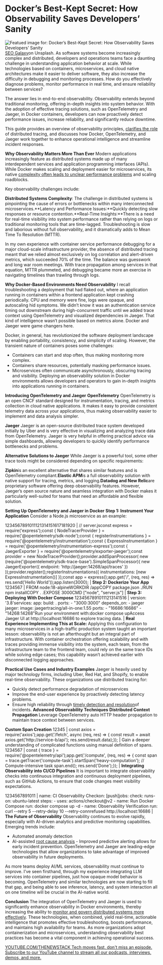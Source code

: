 # Docker’s Best-Kept Secret: How Observability Saves Developers’ Sanity
![Featued image for: Docker’s Best-Kept Secret: How Observability Saves Developers’ Sanity](https://cdn.thenewstack.io/media/2025/05/69904fc8-seo-galaxy-yushnkbhf3q-unsplash-1-1024x683.jpg)
[SEO Galaxy](https://unsplash.com/@seogalaxy?utm_content=creditCopyText&utm_medium=referral&utm_source=unsplash)on Unsplash.
As software systems become increasingly complex and distributed, developers and operations teams face a daunting challenge in understanding application behavior at scale. While technologies based on containers, microservices, and cloud native architectures make it easier to deliver software, they also increase the difficulty in debugging and monitoring processes. How do you effectively diagnose problems, monitor performance in real time, and ensure reliability between services?

The answer lies in end-to-end observability. Observability extends beyond traditional monitoring, offering in-depth insights into system behavior. With the adoption of effective tracing solutions, such as OpenTelemetry and Jaeger, in Docker containers, developers can now proactively detect performance issues, increase reliability, and significantly reduce downtime.

This guide provides an overview of observability principles, [clarifies the role](https://thenewstack.io/developer-relations-foundation-aims-to-clarify-role/) of distributed tracing, and discusses how Docker, OpenTelemetry, and Jaeger work together to enhance operational intelligence and streamline incident responses.

**Why Observability Matters More Than Ever**
Modern applications increasingly feature as distributed systems made up of many interdependent services and application programming interfaces (APIs). While Docker makes scaling and deployment easier for microservices, its native [complexity often leads to unclear performance problems](https://thenewstack.io/the-complexity-of-solving-performance-problems/) and scaling roadblocks.

Key observability challenges include:

**Distributed Systems Complexity**: The challenge in distributed systems is pinpointing the cause of errors or bottlenecks within many interconnected microservices.**Latency and Performance Issues:**Quickly detecting slow responses or resource contention.**Real-Time Insights:**There is a need for real-time visibility into system performance rather than relying on logs or traditional monitoring tools that are time-lagged.
Troubleshooting is slow and laborious without full observability, and it dramatically adds to Mean Time To Resolution (MTTR).

In my own experience with container service performance debugging for a major cloud-scale infrastructure provider, the absence of distributed tracing meant that we relied almost exclusively on log correlation and alert-driven metrics, which succeeded 70% of the time. The balance was guesswork and long war room meetings. With trace propagation among services in that equation, MTTR plummeted, and debugging became more an exercise in navigating timelines than trawling through logs.

**Why Docker-Based Environments Need Observability**
I recall troubleshooting a deployment that had flaked out, where an application running in containers within a frontend application kept crashing periodically. CPU and memory were fine, logs were opaque, and autoscaling hid symptoms. We didn’t know it was an authentication service timing out downstream during high-concurrent traffic until we added trace context using OpenTelemetry and visualized dependencies in Jaeger. That kind of intelligence wasn’t possible based on metrics alone. Docker and Jaeger were game changers here.

Docker, in general, has revolutionized the software deployment landscape by enabling portability, consistency, and simplicity of scaling. However, the transient nature of containers poses some challenges:

- Containers can start and stop often, thus making monitoring more complex.
- Containers share resources, potentially masking performance issues.
- Microservices often communicate asynchronously, obscuring tracing and visibility.
Deploying an observability solution in Docker environments allows developers and operators to gain in-depth insights into applications running in containers.

**Introducing OpenTelemetry and Jaeger**
**OpenTelemetry**
OpenTelemetry is an open CNCF standard designed for instrumentation, tracing, and metrics collection in cloud native applications. It makes it easy to provide consistent telemetry data across your applications, thus making observability easier to implement and data analysis simpler.

**Jaeger**
Jaeger is an open-source distributed trace system developed initially by Uber and is very effective in visualizing and analyzing trace data from OpenTelemetry. Jaeger is very helpful in offering practical advice via simple dashboards, allowing developers to quickly identify performance bottlenecks and problems.

**Alternative Solutions to Jaeger**
While Jaeger is a powerful tool, some other trace tools might be considered depending on specific requirements:

**Zipkin**is an excellent alternative that shares similar features and is OpenTelemetry compliant.**Elastic APM**is a full observability solution with native support for tracing, metrics, and logging.**Datadog and New Relic**are proprietary software offering deep observability features.
However, Jaeger’s open source nature and seamless integration with Docker makes it particularly well-suited for teams that need an affordable and flexible solution.

**Setting Up OpenTelemetry and Jaeger in Docker**
**Step 1: Instrument Your Application**
Consider a Node.js microservice as an example:

1234567891011121314151617181920 |
// server.jsconst express = require('express');const { NodeTracerProvider } = require('@opentelemetry/sdk-node');const { registerInstrumentations } = require('@opentelemetry/instrumentation');const { ExpressInstrumentation } = require('@opentelemetry/instrumentation-express');const { JaegerExporter } = require('@opentelemetry/exporter-jaeger');const provider = new NodeTracerProvider();provider.addSpanProcessor( new (require('@opentelemetry/sdk-trace-base').SimpleSpanProcessor)( new JaegerExporter({ endpoint: 'http://jaeger:14268/api/traces' }) ));provider.register();registerInstrumentations({ instrumentations: [new ExpressInstrumentation()] });const app = express();app.get('/', (req, res) => res.send('Hello World'));app.listen(3000); |
**Step 2: Dockerize Your App**
1234567 |
FROM node:18-alpineWORKDIR /appCOPY package.json ./RUN npm installCOPY . .EXPOSE 3000CMD ["node", "server.js"] |
**Step 3: Deploying With Docker Compose**
12345678910111213141516 |
version: '3.8'services: app: build: . ports: - "3000:3000" depends_on: - jaeger jaeger: image: jaegertracing/all-in-one:1.55 ports: - "16686:16686" - "14268:14268"Run your environment with:docker compose upAccess Jaeger UI at http://localhost:16686 to explore tracing data. |
**Real Experience Implementing This at Scale:**
Applying this configuration to many microservices in a high-traffic production system taught an important lesson: observability is not an afterthought but an integral part of infrastructure. With container orchestration offering scalability and with traces providing immense visibility into the system, each team, from the infrastructure team to the frontend team, could rely on the same trace IDs while solving edge cases; this capability wasn’t achieved earlier with disconnected logging approaches.

**Practical Use Cases and Industry Examples**
Jaeger is heavily used by major technology firms, including Uber, Red Hat, and Shopify, to enable real-time observability. These organizations use distributed tracing for:

- Quickly detect performance degradation of microservices
- Improve the end-user experience by proactively detecting latency problems.
- Ensure high reliability through
[timely detection and resolution](https://thenewstack.io/how-we-slashed-detection-and-resolution-time-in-half/)of incidents.
**Advanced Observability Techniques**
**Distributed Context Propagation**
Leverage OpenTelemetry auto HTTP header propagation to maintain trace context between services.

**Custom Span Creation**
12345 |
const axios = require('axios');app.get('/fetch', async (req, res) => { const result = await axios.get('http://service-b/api'); res.send(result.data);}); |
Gain a deeper understanding of complicated functions using manual definition of spans.
1234567 |
const { trace } = require('@opentelemetry/api');app.get('/compute', (req, res) => { const span = trace.getTracer('compute-task').startSpan('heavy-computation'); // Compute-intensive task span.end(); res.send('Done');}); |
**Integrating Observability into CI/CD Pipelines**
It is important to integrate observability checks into continuous integration and continuous deployment pipelines, such as GitHub Actions, to ensure that code changes meet visibility expectations.

1234567891011 |
name: CI Observability Checkon: [push]jobs: check: runs-on: ubuntu-latest steps: - uses: actions/checkout@v2 - name: Run Docker Compose run: docker compose up -d - name: Observability Verification run: curl --retry 5 --retry-delay 10 --retry-connrefused http://localhost:16686 |
**The Future of Observability**
Observability continues to evolve rapidly, especially with AI-driven analytics and predictive monitoring capabilities. Emerging trends include:

- Automated anomaly detection
- AI-assisted
[root cause analysis](https://thenewstack.io/machine-learning-for-automated-root-cause-analysis-promise-and-pain/) - Improved predictive alerting allows for early incident prevention.
OpenTelemetry and Jaeger are leading-edge technologies that allow organizations to take advantage of improved observability in future deployments.

As more teams deploy AI/ML services, observability must continue to improve. I’ve seen firsthand, through my experience integrating LLM services into container pipelines, just how opaque model behavior is becoming. OpenTelemetry and similar technologies are now starting to fill that gap, and being able to see inference, latency, and system interaction all on one timeline will be crucial in the AI-native world.

**Conclusion**
The integration of OpenTelemetry and Jaeger is used to significantly enhance observability in Docker environments, thereby increasing the ability to [monitor and govern distributed systems more effectively](https://thenewstack.io/the-10-fundamental-principles-of-effective-monitoring/). These technologies, when combined, yield real-time, actionable intelligence that promotes effective troubleshooting, boosts performance, and maintains high availability for teams. As more organizations adopt containerization and microservices, understanding observability best practices has become a vital component in achieving operational success.

[
YOUTUBE.COM/THENEWSTACK
Tech moves fast, don't miss an episode. Subscribe to our YouTube
channel to stream all our podcasts, interviews, demos, and more.
](https://youtube.com/thenewstack?sub_confirmation=1)